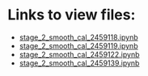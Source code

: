 # Links to view files:

* [stage_2_smooth_cal_2459118.ipynb](https://nbviewer.jupyter.org/github/HERA-Team/H4C_Notebooks/blob/master/stage_2_smooth_cal/stage_2_smooth_cal_2459118.ipynb)
* [stage_2_smooth_cal_2459119.ipynb](https://nbviewer.jupyter.org/github/HERA-Team/H4C_Notebooks/blob/master/stage_2_smooth_cal/stage_2_smooth_cal_2459119.ipynb)
* [stage_2_smooth_cal_2459122.ipynb](https://nbviewer.jupyter.org/github/HERA-Team/H4C_Notebooks/blob/master/stage_2_smooth_cal/stage_2_smooth_cal_2459122.ipynb)
* [stage_2_smooth_cal_2459139.ipynb](https://nbviewer.jupyter.org/github/HERA-Team/H4C_Notebooks/blob/master/stage_2_smooth_cal/stage_2_smooth_cal_2459139.ipynb)
